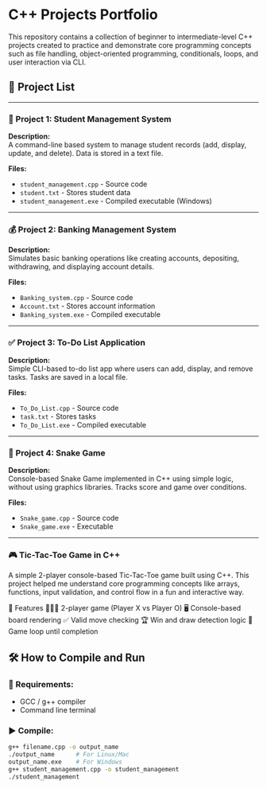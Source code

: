 # C++ Projects Portfolio

This repository contains a collection of beginner to intermediate-level C++ projects created to practice and demonstrate core programming concepts such as file handling, object-oriented programming, conditionals, loops, and user interaction via CLI.

## 📁 Project List

---

### 🚀 Project 1: Student Management System

**Description:**  
A command-line based system to manage student records (add, display, update, and delete). Data is stored in a text file.

**Files:**  
- `student_management.cpp` - Source code  
- `student.txt` - Stores student data  
- `student_management.exe` - Compiled executable (Windows)

---

### 💰 Project 2: Banking Management System

**Description:**  
Simulates basic banking operations like creating accounts, depositing, withdrawing, and displaying account details.

**Files:**  
- `Banking_system.cpp` - Source code  
- `Account.txt` - Stores account information  
- `Banking_system.exe` - Compiled executable

---

### ✅ Project 3: To-Do List Application

**Description:**  
Simple CLI-based to-do list app where users can add, display, and remove tasks. Tasks are saved in a local file.

**Files:**  
- `To_Do_List.cpp` - Source code  
- `task.txt` - Stores tasks  
- `To_Do_List.exe` - Compiled executable

---

### 🐍 Project 4: Snake Game

**Description:**  
Console-based Snake Game implemented in C++ using simple logic, without using graphics libraries. Tracks score and game over conditions.

**Files:**  
- `Snake_game.cpp` - Source code  
- `Snake_game.exe` - Executable

---

### 🎮 Tic-Tac-Toe Game in C++
A simple 2-player console-based Tic-Tac-Toe game built using C++. This project helped me understand core programming concepts like arrays, functions, input validation, and control flow in a fun and interactive way.

📌 Features
🧑‍🤝‍🧑 2-player game (Player X vs Player O)
🖥️ Console-based board rendering
✅ Valid move checking
🏆 Win and draw detection logic
🔁 Game loop until completion

## 🛠 How to Compile and Run

### 🧾 Requirements:
- GCC / g++ compiler
- Command line terminal

### ▶️ Compile:
```bash
g++ filename.cpp -o output_name
./output_name      # For Linux/Mac
output_name.exe    # For Windows
g++ student_management.cpp -o student_management
./student_management
